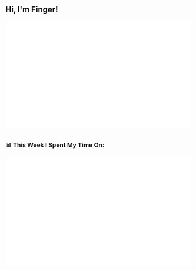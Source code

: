 <h2> Hi, I'm Finger!</h2>

<img align="right" src="https://raw.githubusercontent.com/spianmo/github-stats/master/generated/overview.svg#gh-light-mode-only">

<!-- <img align="right" height="160em" src="https://github-readme-stats-eight-theta.vercel.app/api/top-langs/?username=spianmo&layout=compact&langs_count=8&theme=algolia"/>	 -->
	
```go
package main

type Me struct {
	Name   string
	Job    string
	Code   string
	Skills string
}

func main() {
	me := &Me{
		Name:   "Finger",
		Job:    "Client-side Engineer",
		Code:   "Java, Kotlin, C#, Rust and C++ and Others",
		Skills: "Android, Security, Cross-platform client, NLP, CV, ASR ^o^",
	}
	_ = me
}
```


<h3>📊 This Week I Spent My Time On:</h3>
<img align='right' src="https://raw.githubusercontent.com/spianmo/github-stats/master/generated/languages.svg#gh-light-mode-only">

<!--START_SECTION:waka-->

```txt
JSON              28 mins         █████████▒░░░░░░░░░░░░░░░   36.89 %
Kotlin            15 mins         █████░░░░░░░░░░░░░░░░░░░░   20.31 %
TypeScript        13 mins         ████▒░░░░░░░░░░░░░░░░░░░░   16.95 %
Properties        8 mins          ██▓░░░░░░░░░░░░░░░░░░░░░░   10.65 %
HTML              5 mins          █▓░░░░░░░░░░░░░░░░░░░░░░░   06.52 %
```

<!--END_SECTION:waka-->
